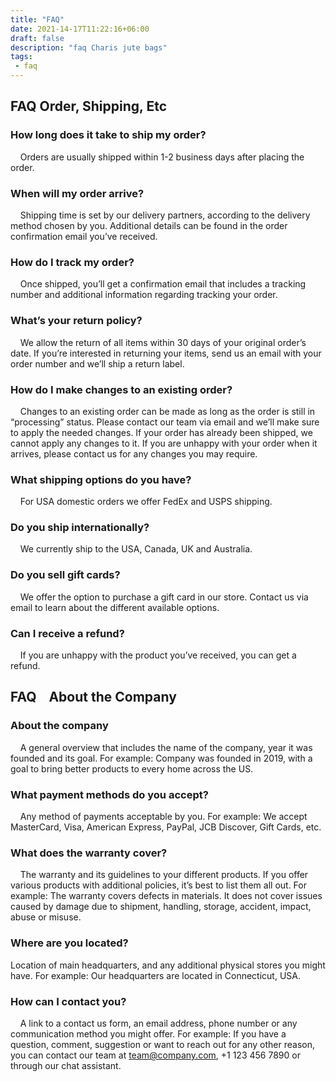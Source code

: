```yaml
---
title: "FAQ"
date: 2021-14-17T11:22:16+06:00
draft: false
description: "faq Charis jute bags"
tags:
 - faq
---
```


## FAQ Order, Shipping, Etc

### How long does it take to ship my order?

&nbsp;&nbsp;&nbsp;&nbsp;Orders are usually shipped within 1-2 business days after placing the order.

### When will my order arrive?

&nbsp;&nbsp;&nbsp;&nbsp;Shipping time is set by our delivery partners, according to the delivery method chosen by you. Additional details can be found in the order confirmation email you’ve received.

### How do I track my order?

&nbsp;&nbsp;&nbsp;&nbsp;Once shipped, you’ll get a confirmation email that includes a tracking number and additional information regarding tracking your order.

### What’s your return policy?

&nbsp;&nbsp;&nbsp;&nbsp;We allow the return of all items within 30 days of your original order’s date. If you’re interested in returning your items, send us an email with your order number and we’ll ship a return label.

### How do I make changes to an existing order?

&nbsp;&nbsp;&nbsp;&nbsp;Changes to an existing order can be made as long as the order is still in “processing” status. Please contact our team via email and we’ll make sure to apply the needed changes. If your order has already been shipped, we cannot apply any changes to it. If you are unhappy with your order when it arrives, please contact us for any changes you may require.

### What shipping options do you have?

&nbsp;&nbsp;&nbsp;&nbsp;For USA domestic orders we offer FedEx and USPS shipping.

### Do you ship internationally?

&nbsp;&nbsp;&nbsp;&nbsp;We currently ship to the USA, Canada, UK and Australia.

### Do you sell gift cards?

&nbsp;&nbsp;&nbsp;&nbsp;We offer the option to purchase a gift card in our store. Contact us via email to learn about the different available options.

### Can I receive a refund?

&nbsp;&nbsp;&nbsp;&nbsp;If you are unhappy with the product you’ve received, you can get a refund.  

## FAQ&nbsp;&nbsp;&nbsp;&nbsp;About the Company

### About the company

&nbsp;&nbsp;&nbsp;&nbsp;A general overview that includes the name of the company, year it was founded and its goal. For example: Company was founded in 2019, with a goal to bring better products to every home across the US.

### What payment methods do you accept?

&nbsp;&nbsp;&nbsp;&nbsp;Any method of payments acceptable by you. For example: We accept MasterCard, Visa, American Express, PayPal, JCB Discover, Gift Cards, etc.

### What does the warranty cover?

&nbsp;&nbsp;&nbsp;&nbsp;The warranty and its guidelines to your different products. If you offer various products with additional policies, it’s best to list them all out. For example: The warranty covers defects in materials. It does not cover issues caused by damage due to shipment, handling, storage, accident, impact, abuse or misuse.

### Where are you located?

Location of main headquarters, and any additional physical stores you might have. For example: Our headquarters are located in Connecticut, USA.

### How can I contact you?

&nbsp;&nbsp;&nbsp;&nbsp;A link to a contact us form, an email address, phone number or any communication method you might offer. For example: If you have a question, comment, suggestion or want to reach out for any other reason, you can contact our team at team@company.com, +1 123 456 7890 or through our chat assistant.
